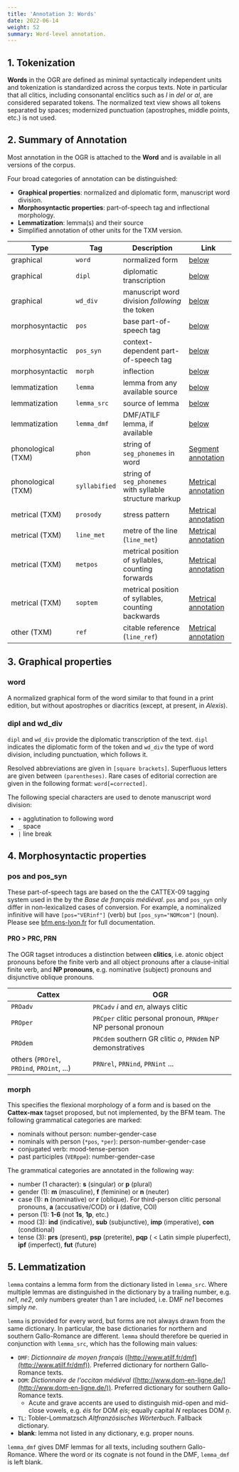 ```yaml
---
title: 'Annotation 3: Words'
date: 2022-06-14
weight: 52
summary: Word-level annotation.
---
```


## 1. Tokenization

__Words__ in the OGR are defined as minimal syntactically independent units
and tokenization is standardized across the corpus texts. Note in particular
that all clitics, including consonantal enclitics such as _l_ in _del_ or
_al_, are considered separated tokens. The normalized text view shows
all tokens separated by spaces; modernized punctuation (apostrophes, middle points,
etc.) is not used.

## 2. Summary of Annotation

Most annotation in the OGR is attached to the __Word__ and is available in all versions of the corpus.

Four broad categories of annotation can be distinguished:
+ __Graphical properties__: normalized and diplomatic form, manuscript word division.
+ __Morphosyntactic properties__: part-of-speech tag and inflectional morphology.
+ __Lemmatization__: lemma(s) and their source
+ Simplified annotation of other units for the TXM version.

| Type | Tag | Description | Link |
| --- | --- | --- | --- |
| graphical | `word` | normalized form | [below](#3-graphical-properties) |
| graphical | `dipl` | diplomatic transcription | [below](#3-graphical-properties) |
| graphical | `wd_div` | manuscript word division _following_ the token | [below](#3-graphical-properties) |
| morphosyntactic | `pos` | base part-of-speech tag | [below](#4-morphosyntactic-properties) |
| morphosyntactic | `pos_syn` | context-dependent part-of-speech tag | [below](#4-morphosyntactic-properties) |
| morphosyntactic | `morph` | inflection | [below](#4-morphosyntactic-properties) |
| lemmatization | `lemma` | lemma from any available source | [below](#5-lemmatization) |
| lemmatization | `lemma_src` | source of lemma | [below](#5-lemmatization) |
| lemmatization | `lemma_dmf` | DMF/ATILF lemma, if available | [below](#5-lemmatization) |
| phonological (TXM) | `phon` | string of `seg_phonemes` in word | [Segment annotation](/docs/annotation-segs) |
| phonological (TXM) | `syllabified` | string of `seg_phonemes` with syllable structure markup | [Metrical annotation](/docs/annotation-sylls#4-the-txm-version) |
| metrical (TXM) | `prosody` | stress pattern | [Metrical annotation](/docs/annotation-sylls#4-the-txm-version) |
| metrical (TXM) | `line_met` | metre of the line (`line_met`) | [Metrical annotation](/docs/annotation-sylls#4-the-txm-version) |
| metrical (TXM) | `metpos` | metrical position of syllables, counting forwards | [Metrical annotation](/docs/annotation-sylls#4-the-txm-version) |
| metrical (TXM) | `soptem` | metrical position of syllables, counting backwards | [Metrical annotation](/docs/annotation-sylls#4-the-txm-version) |
| other (TXM) | `ref` | citable reference (`line_ref`) | [Metrical annotation](/docs/annotation-sylls4-the-txm-version) |

## 3. Graphical properties

### word

A normalized graphical form of the word similar to that found in a print edition,
but without apostrophes or diacritics (except, at present, in _Alexis_).

### dipl and wd_div

`dipl` and `wd_div` provide the diplomatic transcription of the text.
`dipl` indicates the diplomatic form of the token and `wd_div` the type of word
division, including punctuation, which follows it.

Resolved abbreviations are given in `[square brackets]`.
Superfluous letters are given between `(parentheses)`.
Rare cases of editorial correction are given in the following format: `word[=corrected]`.

The following special characters are used to denote manuscript word division:
+ `+` agglutination to following word
+ `_` space
+ `|` line break

## 4. Morphosyntactic properties

### pos and pos_syn

These part-of-speech tags are based on the the CATTEX-09 tagging system used in the by the 
_Base de français médiéval_. 
`pos` and `pos_syn` only differ in non-lexicalized cases of conversion. 
For example, a nominalized
infinitive will have `[pos="VERinf"]` (verb) but `[pos_syn="NOMcom"]` (noun).
Please see [bfm.ens-lyon.fr](http://bfm.ens-lyon.fr) for full documentation.

#### PRO > PRC, PRN

The OGR tagset introduces a distinction between __clitics__, i.e. atonic object pronouns
before the finite verb and all object pronouns after a clause-initial finite verb, and
__NP pronouns__, e.g. nominative (subject) pronouns and disjunctive oblique pronouns.

| Cattex | OGR |
| --- | --- |
| `PROadv` | `PRCadv` _i_ and _en_, always clitic |
| `PROper` | `PRCper` clitic personal pronoun, `PRNper` NP personal pronoun |
| `PROdem` | `PRCdem` southern GR clitic _o_, `PRNdem` NP demonstratives |
| others (`PROrel`, `PROind`, `PROint`, ...) | `PRNrel`, `PRNind`, `PRNint` ... |

### morph

This specifies the flexional morphology of a form and is based on the __Cattex-max__
tagset proposed, but not implemented, by the BFM team. The following grammatical categories
are marked:

+ nominals without person: number-gender-case
+ nominals with person (`*pos`, `*per`): person-number-gender-case
+ conjugated verb: mood-tense-person
+ past participles (`VERppe`): number-gender-case

The grammatical categories are annotated in the following way:
+ number (1 character): __s__ (singular) or __p__ (plural)
+ gender (1): __m__ (masculine), __f__ (feminine) or __n__ (neuter)
+ case (1): __n__ (nominative) or __r__ (oblique). For third-person clitic personal pronouns, __a__ (accusative/COD) or __i__ (dative, COI) 
+ person (1): __1-6__ (not __1s__, __1p__, etc.)
+ mood (3): __ind__ (indicative), __sub__ (subjunctive), __imp__ (imperative), __con__ (conditional)
+ tense (3): __prs__ (present), __psp__ (preterite), __pqp__ ( < Latin simple pluperfect), __ipf__ (imperfect), __fut__ (future)

## 5. Lemmatization

`lemma` contains a lemma form from the dictionary listed in `lemma_src`.
Where multiple lemmas are distinguished in the dictionary by a trailing number,
e.g. _ne1_, _ne2_, only numbers greater than 1 are included, i.e. DMF _ne1_ becomes simply
_ne_.

`lemma` is provided for every word, but forms are not always drawn from the same dictionary.
In particular, the base dictionaries for northern and southern Gallo-Romance are different.
`lemma` should therefore be queried in conjunction with `lemma_src`, which has the following
main values:
+ `DMF`: _Dictionnaire de moyen français_ ([http://www.atilf.fr/dmf](http://www.atilf.fr/dmf)). Preferred dictionary for northern Gallo-Romance texts.
+ `DOM`: _Dictionnaire de l'occitan médiéval_ ([http://www.dom-en-ligne.de/](http://www.dom-en-ligne.de/)). Preferred dictionary for southern Gallo-Romance texts.
    + Acute and grave accents are used to distinguish mid-open and mid-close vowels, e.g. _éis_ for DOM _ẹis_; equally capital _N_ replaces DOM _ṉ_.
+ `TL`: Tobler-Lommatzsch _Altfranzösisches Wörterbuch_. Fallback dictionary.
+ __blank__: lemma not listed in any dictionary, e.g. proper nouns.


`lemma_dmf` gives DMF lemmas for all texts, including southern Gallo-Romance. 
Where the word or its cognate is not found in the DMF, `lemma_dmf` is left blank.
